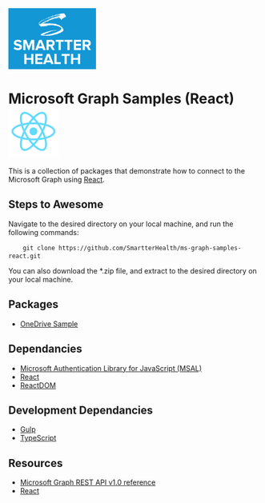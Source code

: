 <img src="smartterhealth.png" width="175" />

# Microsoft Graph Samples (React) <img src="react.png" width="100" valign="middle" />

This is a collection of packages that demonstrate how to connect to the Microsoft Graph using [React].

## Steps to Awesome

Navigate to the desired directory on your local machine, and run the following commands:

```
	git clone https://github.com/SmartterHealth/ms-graph-samples-react.git
```
You can also download the *.zip file, and extract to the desired directory on your local machine.

## Packages

* [OneDrive Sample](onedrive/README.md)

## Dependancies

* [Microsoft Authentication Library for JavaScript (MSAL)](https://www.npmjs.com/package/msal) 
* [React](https://www.npmjs.com/package/react)
* [ReactDOM](https://www.npmjs.com/package/react-dom)

## Development Dependancies

* [Gulp](https://www.npmjs.com/package/gulp)
* [TypeScript](https://www.npmjs.com/package/typescript)

## Resources
* [Microsoft Graph REST API v1.0 reference](https://docs.microsoft.com/en-us/graph/api/overview?view=graph-rest-1.0) 
* [React]

[React]:https://reactjs.org
